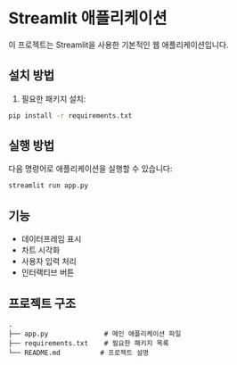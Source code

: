 # Streamlit 애플리케이션

이 프로젝트는 Streamlit을 사용한 기본적인 웹 애플리케이션입니다.

## 설치 방법

1. 필요한 패키지 설치:
```bash
pip install -r requirements.txt
```

## 실행 방법

다음 명령어로 애플리케이션을 실행할 수 있습니다:
```bash
streamlit run app.py
```

## 기능

- 데이터프레임 표시
- 차트 시각화
- 사용자 입력 처리
- 인터랙티브 버튼

## 프로젝트 구조

```
.
├── app.py              # 메인 애플리케이션 파일
├── requirements.txt    # 필요한 패키지 목록
└── README.md          # 프로젝트 설명
``` 